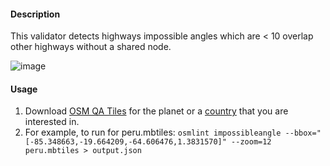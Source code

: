 #### Description

This validator detects highways impossible angles which are < 10  overlap other highways without a shared node.

![image](https://cloud.githubusercontent.com/assets/1152236/14332852/2f6b08d6-fc11-11e5-81c9-9dcf6ceaa7d9.png)

#### Usage

1. Download [OSM QA Tiles](https://osmlab.github.io/osm-qa-tiles/) for the planet or a [country](http://osmlab.github.io/osm-qa-tiles/country.html) that you are interested in. 
2. For example, to run for peru.mbtiles: `osmlint impossibleangle --bbox="[-85.348663,-19.664209,-64.606476,1.3831570]" --zoom=12 peru.mbtiles > output.json`
